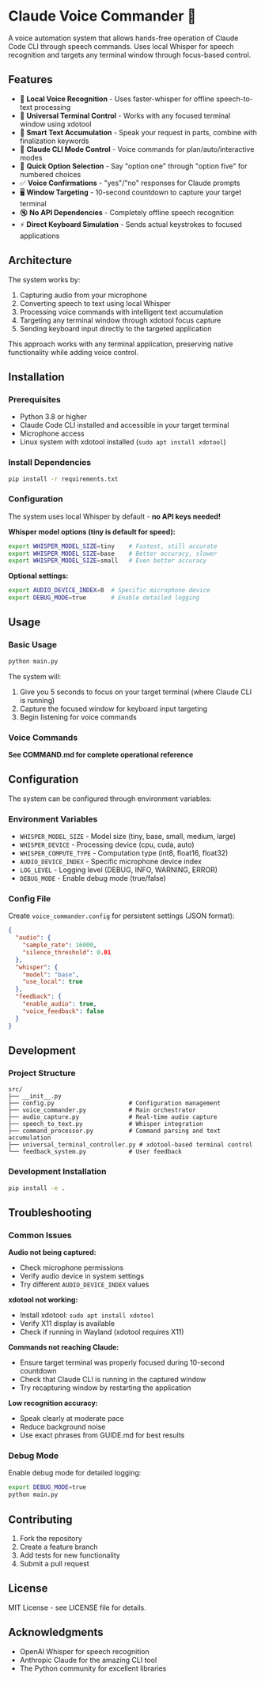 # Claude Voice Commander 🎤

A voice automation system that allows hands-free operation of Claude Code CLI through speech commands. Uses local Whisper for speech recognition and targets any terminal window through focus-based control.

## Features

- 🎤 **Local Voice Recognition** - Uses faster-whisper for offline speech-to-text processing
- 🎯 **Universal Terminal Control** - Works with any focused terminal window using xdotool
- 📝 **Smart Text Accumulation** - Speak your request in parts, combine with finalization keywords
- 🔧 **Claude CLI Mode Control** - Voice commands for plan/auto/interactive modes
- 🔢 **Quick Option Selection** - Say "option one" through "option five" for numbered choices
- ✅ **Voice Confirmations** - "yes"/"no" responses for Claude prompts
- 🖥️ **Window Targeting** - 10-second countdown to capture your target terminal
- 🔇 **No API Dependencies** - Completely offline speech recognition
- ⚡ **Direct Keyboard Simulation** - Sends actual keystrokes to focused applications

## Architecture

The system works by:
1. Capturing audio from your microphone 
2. Converting speech to text using local Whisper
3. Processing voice commands with intelligent text accumulation
4. Targeting any terminal window through xdotool focus capture
5. Sending keyboard input directly to the targeted application

This approach works with any terminal application, preserving native functionality while adding voice control.

## Installation

### Prerequisites
- Python 3.8 or higher
- Claude Code CLI installed and accessible in your target terminal
- Microphone access
- Linux system with xdotool installed (`sudo apt install xdotool`)

### Install Dependencies
```bash
pip install -r requirements.txt
```

### Configuration
The system uses local Whisper by default - **no API keys needed!**

**Whisper model options (tiny is default for speed):**
```bash
export WHISPER_MODEL_SIZE=tiny    # Fastest, still accurate
export WHISPER_MODEL_SIZE=base    # Better accuracy, slower  
export WHISPER_MODEL_SIZE=small   # Even better accuracy
```

**Optional settings:**
```bash
export AUDIO_DEVICE_INDEX=0  # Specific microphone device
export DEBUG_MODE=true       # Enable detailed logging
```

## Usage

### Basic Usage
```bash
python main.py
```

The system will:
1. Give you 5 seconds to focus on your target terminal (where Claude CLI is running)
2. Capture the focused window for keyboard input targeting
3. Begin listening for voice commands

### Voice Commands

**See COMMAND.md for complete operational reference**


## Configuration

The system can be configured through environment variables:

### Environment Variables
- `WHISPER_MODEL_SIZE` - Model size (tiny, base, small, medium, large)
- `WHISPER_DEVICE` - Processing device (cpu, cuda, auto)
- `WHISPER_COMPUTE_TYPE` - Computation type (int8, float16, float32)
- `AUDIO_DEVICE_INDEX` - Specific microphone device index
- `LOG_LEVEL` - Logging level (DEBUG, INFO, WARNING, ERROR)
- `DEBUG_MODE` - Enable debug mode (true/false)

### Config File
Create `voice_commander.config` for persistent settings (JSON format):
```json
{
  "audio": {
    "sample_rate": 16000,
    "silence_threshold": 0.01
  },
  "whisper": {
    "model": "base",
    "use_local": true
  },
  "feedback": {
    "enable_audio": true,
    "voice_feedback": false
  }
}
```

## Development

### Project Structure
```
src/
├── __init__.py
├── config.py                     # Configuration management
├── voice_commander.py            # Main orchestrator
├── audio_capture.py              # Real-time audio capture  
├── speech_to_text.py             # Whisper integration
├── command_processor.py          # Command parsing and text accumulation
├── universal_terminal_controller.py # xdotool-based terminal control
└── feedback_system.py            # User feedback
```

### Development Installation
```bash
pip install -e .
```

## Troubleshooting

### Common Issues

**Audio not being captured:**
- Check microphone permissions
- Verify audio device in system settings
- Try different `AUDIO_DEVICE_INDEX` values

**xdotool not working:**
- Install xdotool: `sudo apt install xdotool`
- Verify X11 display is available
- Check if running in Wayland (xdotool requires X11)

**Commands not reaching Claude:**
- Ensure target terminal was properly focused during 10-second countdown
- Check that Claude CLI is running in the captured window
- Try recapturing window by restarting the application

**Low recognition accuracy:**
- Speak clearly at moderate pace
- Reduce background noise
- Use exact phrases from GUIDE.md for best results

### Debug Mode
Enable debug mode for detailed logging:
```bash
export DEBUG_MODE=true
python main.py
```

## Contributing

1. Fork the repository
2. Create a feature branch
3. Add tests for new functionality
4. Submit a pull request

## License

MIT License - see LICENSE file for details.

## Acknowledgments

- OpenAI Whisper for speech recognition
- Anthropic Claude for the amazing CLI tool
- The Python community for excellent libraries